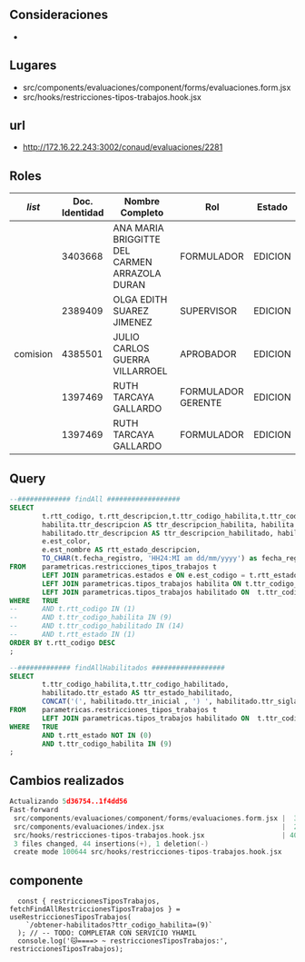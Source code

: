 ## Consideraciones
- 
## Lugares
- src/components/evaluaciones/component/forms/evaluaciones.form.jsx
- src/hooks/restricciones-tipos-trabajos.hook.jsx
## url
- http://172.16.22.243:3002/conaud/evaluaciones/2281
## Roles

| _list_   | Doc. Identidad | Nombre Completo                               | Rol                | Estado  |
| -------- | -------------- | --------------------------------------------- | ------------------ | ------- |
|          | 3403668        | ANA MARIA BRIGGITTE DEL CARMEN ARRAZOLA DURAN | FORMULADOR         | EDICION |
|          | 2389409        | OLGA EDITH SUAREZ JIMENEZ                     | SUPERVISOR         | EDICION |
| comision | 4385501        | JULIO CARLOS GUERRA VILLARROEL                | APROBADOR          | EDICION |
|          | 1397469        | RUTH TARCAYA GALLARDO                         | FORMULADOR GERENTE | EDICION |
|          | 1397469        | RUTH TARCAYA GALLARDO                         | FORMULADOR         | EDICION |
## Query
```sql
--############# findAll ##################
SELECT	
		t.rtt_codigo, t.rtt_descripcion,t.ttr_codigo_habilita,t.ttr_codigo_habilitado,t.rtt_estado,
		habilita.ttr_descripcion AS ttr_descripcion_habilita, habilita.ttr_sigla AS ttr_sigla_habilita, habilita.ttr_bandera_entidad_cge AS ttr_bandera_entidad_cge_habilita, 
		habilitado.ttr_descripcion AS ttr_descripcion_habilitado, habilitado.ttr_sigla AS ttr_sigla_habilitado, habilitado.ttr_bandera_entidad_cge AS ttr_bandera_entidad_cge_habilitado, 
		e.est_color, 
        e.est_nombre AS rtt_estado_descripcion,
        TO_CHAR(t.fecha_registro, 'HH24:MI am dd/mm/yyyy') as fecha_registro
FROM	parametricas.restricciones_tipos_trabajos t
		LEFT JOIN parametricas.estados e ON e.est_codigo = t.rtt_estado
		LEFT JOIN parametricas.tipos_trabajos habilita ON t.ttr_codigo_habilita = habilita.ttr_codigo 
		LEFT JOIN parametricas.tipos_trabajos habilitado ON  t.ttr_codigo_habilitado = habilitado.ttr_codigo 
WHERE 	TRUE
--		AND t.rtt_codigo IN (1)
--		AND t.ttr_codigo_habilita IN (9)
--		AND t.ttr_codigo_habilitado IN (14)
--		AND t.rtt_estado IN (1)
ORDER BY t.rtt_codigo DESC
;

--############# findAllHabilitados ##################
SELECT	
		t.ttr_codigo_habilita,t.ttr_codigo_habilitado,
		habilitado.ttr_estado AS ttr_estado_habilitado,
		CONCAT('(', habilitado.ttr_inicial , ') ', habilitado.ttr_sigla, ' - ', habilitado.ttr_descripcion) AS ttr__habilitado_inicial_sigla_descripcion
FROM	parametricas.restricciones_tipos_trabajos t
		LEFT JOIN parametricas.tipos_trabajos habilitado ON  t.ttr_codigo_habilitado = habilitado.ttr_codigo 
WHERE 	TRUE
		AND t.rtt_estado NOT IN (0)
		AND t.ttr_codigo_habilita IN (9)
;
```
## Cambios realizados
```c
Actualizando 5d36754..1f4dd56
Fast-forward
 src/components/evaluaciones/component/forms/evaluaciones.form.jsx |  3 +++
 src/components/evaluaciones/index.jsx                             |  2 +-
 src/hooks/restricciones-tipos-trabajos.hook.jsx                   | 40 ++++++++++++++++++++++++++++++++++++++++
 3 files changed, 44 insertions(+), 1 deletion(-)
 create mode 100644 src/hooks/restricciones-tipos-trabajos.hook.jsx

```
## componente
```
  const { restriccionesTiposTrabajos, fetchFindAllRestriccionesTiposTrabajos } = useRestriccionesTiposTrabajos(
    `/obtener-habilitados?ttr_codigo_habilita=(9)`
  ); // -- TODO: COMPLETAR CON SERVICIO YHAMIL
  console.log('🐱====> ~ restriccionesTiposTrabajos:', restriccionesTiposTrabajos);
```